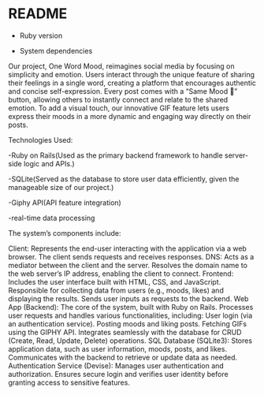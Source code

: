 # README

* Ruby version

* System dependencies


Our project, One Word Mood, reimagines social media by focusing on simplicity and emotion. Users interact through the unique feature of sharing their feelings in a single word, creating a platform that encourages authentic and concise self-expression. Every post comes with a “Same Mood 🙂” button, allowing others to instantly connect and relate to the shared emotion. To add a visual touch, our innovative GIF feature lets users express their moods in a more dynamic and engaging way directly on their posts.

Technologies Used:

-Ruby on Rails(Used as the primary backend framework to handle server-side logic and APIs.)

-SQLite(Served as the database to store user data efficiently, given the manageable size of our project.)

-Giphy API(API feature integration)

-real-time data processing

The system’s components include:

Client:
Represents the end-user interacting with the application via a web browser.
The client sends requests and receives responses.
DNS:
Acts as a mediator between the client and the server.
Resolves the domain name to the web server’s IP address, enabling the client to connect.
Frontend:
Includes the user interface built with HTML, CSS, and JavaScript.
Responsible for collecting data from users (e.g., moods, likes) and displaying the results.
Sends user inputs as requests to the backend.
Web App (Backend):
The core of the system, built with Ruby on Rails.
Processes user requests and handles various functionalities, including:
User login (via an authentication service).
Posting moods and liking posts.
Fetching GIFs using the GIPHY API.
Integrates seamlessly with the database for CRUD (Create, Read, Update, Delete) operations.
SQL Database (SQLite3):
Stores application data, such as user information, moods, posts, and likes.
Communicates with the backend to retrieve or update data as needed.
Authentication Service (Devise):
Manages user authentication and authorization.
Ensures secure login and verifies user identity before granting access to sensitive features.
